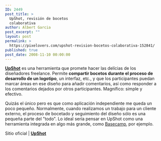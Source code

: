 ```yaml
---
ID: 2449
post_title: >
  UpShot, revisión de bocetos
  colaborativa
author: Albert Garcia
post_excerpt: ""
layout: post
permalink: >
  https://pixelovers.com/upshot-revision-bocetos-colaborativa-152841/
published: true
post_date: 2008-11-10 00:00:00
---
```

<a href="http://www.upshotapp.com/"><strong>UpShot</strong></a> es una herramienta que promete hacer las delícias de los diseñadores freelance. Permite <strong>compartir bocetos durante el proceso de desarrollo de un logotipo</strong>, un interfaz, etc., y que los participantes puedan marcar áreas en ese diseño para añadir comentarios, así como responder a los comentarios dejados por otros participantes. Magnífico: simple y efectivo.<!--more-->

Quizás el único pero es que como aplicación independiente me queda un poco pequeño. Normalmente, cuando realizamos un trabajo para un cliente externo, el proceso de bocetado y seguimiento del diseño sólo es una pequeña parte del "todo". Lo ideal sería pensar en UpShot como una herramienta integrada en algo más grande, como <a href="http://www.basecamphq.com">Basecamp</a>, por ejemplo.

Sitio oficial | <a href="http://www.upshotapp.com/"><strong>UpShot</strong></a>